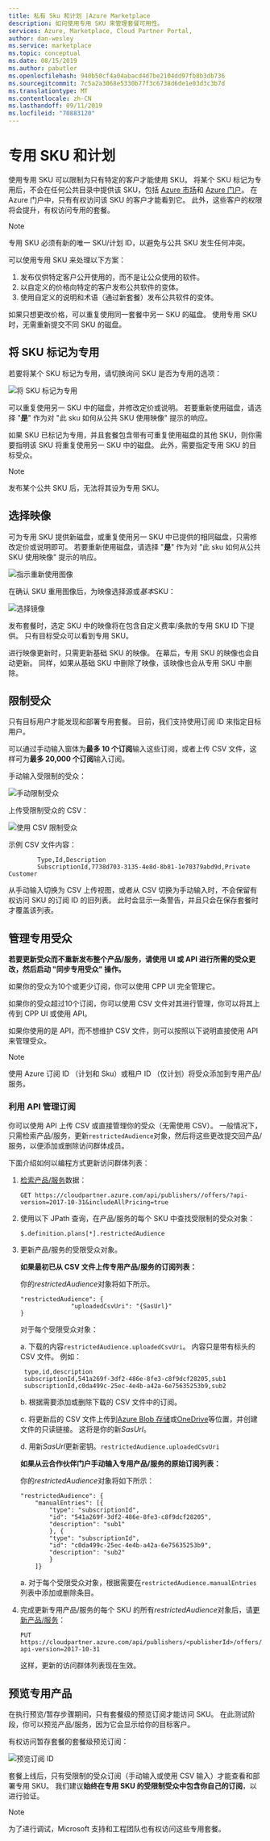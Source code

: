 ```yaml
---
title: 私有 Sku 和计划 |Azure Marketplace
description: 如何使用专用 SKU 来管理套餐可用性。
services: Azure, Marketplace, Cloud Partner Portal,
author: dan-wesley
ms.service: marketplace
ms.topic: conceptual
ms.date: 08/15/2019
ms.author: pabutler
ms.openlocfilehash: 940b50cf4a04abacd4d7be2104dd97fb8b3db736
ms.sourcegitcommit: 7c5a2a3068e5330b77f3c6738d6de1e03d3c3b7d
ms.translationtype: MT
ms.contentlocale: zh-CN
ms.lasthandoff: 09/11/2019
ms.locfileid: "70883120"
---
```

<a name="private-skus-and-plans"></a>专用 SKU 和计划
============

使用专用 SKU 可以限制为只有特定的客户才能使用 SKU。 将某个 SKU 标记为专用后，不会在任何公共目录中提供该 SKU，包括 [Azure 市场](https://azuremarketplace.microsoft.com)和 [Azure 门户](https://portal.azure.com)。 在 Azure 门户中，只有有权访问该 SKU 的客户才能看到它。 此外，这些客户的权限将会提升，有权访问专用的套餐。

>[!NOTE]
>专用 SKU 必须有新的唯一 SKU/计划 ID，以避免与公共 SKU 发生任何冲突。

可以使用专用 SKU 来处理以下方案：

1.  发布仅供特定客户公开使用的，而不是让公众使用的软件。
2.  以自定义的价格向特定的客户发布公共软件的变体。
3.  使用自定义的说明和术语（通过新套餐）发布公共软件的变体。

如果只想更改价格，可以重复使用同一套餐中另一 SKU 的磁盘。 使用专用 SKU 时，无需重新提交不同 SKU 的磁盘。

<a name="mark-a-sku-private"></a>将 SKU 标记为专用
---------------------

若要将某个 SKU 标记为专用，请切换询问 SKU 是否为专用的选项：

![将 SKU 标记为专用](./media/cloud-partner-portal-publish-virtual-machine/markingskuprivate.png)

可以重复使用另一 SKU 中的磁盘，并修改定价或说明。 若要重新使用磁盘，请选择 "**是**" 作为对 "此 sku 如何从公共 SKU 使用映像" 提示的响应。

如果 SKU 已标记为专用，并且套餐包含带有可重复使用磁盘的其他 SKU，则你需要指明该 SKU 将重复使用另一 SKU 中的磁盘。 此外，需要指定专用 SKU 的目标受众。

>[!NOTE]
>发布某个公共 SKU 后，无法将其设为专用 SKU。

<a name="select-an-image"></a>选择映像
------------------

可为专用 SKU 提供新磁盘，或重复使用另一 SKU 中已提供的相同磁盘，只需修改定价或说明即可。 若要重新使用磁盘，请选择 "**是**" 作为对 "此 sku 如何从公共 SKU 使用映像" 提示的响应。

![指示重新使用图像](./media/cloud-partner-portal-publish-virtual-machine/selectimage1.png)

在确认 SKU 重用图像后，为映像选择源或*基本*SKU：

![选择镜像](./media/cloud-partner-portal-publish-virtual-machine/selectimage2.png)

发布套餐时，选定 SKU 中的映像将在包含自定义费率/条款的专用 SKU ID 下提供。 只有目标受众可以看到专用 SKU。

进行映像更新时，只需更新基础 SKU 的映像。 在幕后，专用 SKU 的映像也会自动更新。 同样，如果从基础 SKU 中删除了映像，该映像也会从专用 SKU 中删除。

<a name="restricting-the-audience"></a>限制受众
------------------------

只有目标用户才能发现和部署专用套餐。
目前，我们支持使用订阅 ID 来指定目标用户。

可以通过手动输入窗体为**最多 10 个订阅**输入这些订阅，或者上传 CSV 文件，这样可为**最多 20,000 个订阅**输入订阅。

手动输入受限制的受众：

![手动限制受众](./media/cloud-partner-portal-publish-virtual-machine/restrictaudience1.png)

上传受限制受众的 CSV：

![使用 CSV 限制受众](./media/cloud-partner-portal-publish-virtual-machine/restrictaudience2.png)

示例 CSV 文件内容：

            Type,Id,Description
            SubscriptionId,7738d703-3135-4e8d-8b81-1e70379abd9d,Private Customer

从手动输入切换为 CSV 上传视图，或者从 CSV 切换为手动输入时，不会保留有权访问 SKU 的订阅 ID 的旧列表。 此时会显示一条警告，并且只会在保存套餐时才覆盖该列表。

<a name="managing-private-audiences"></a>管理专用受众
-------------------------

**若要更新受众而不重新发布整个产品/服务，请使用 UI 或 API 进行所需的受众更改，然后启动 "同步专用受众" 操作。**

如果你的受众为10个或更少订阅，你可以使用 CPP UI 完全管理它。

如果你的受众超过10个订阅，你可以使用 CSV 文件对其进行管理，你可以将其上传到 CPP UI 或使用 API。

如果你使用的是 API，而不想维护 CSV 文件，则可以按照以下说明直接使用 API 来管理受众。

> [!NOTE]
> 使用 Azure 订阅 ID （计划和 Sku）或租户 ID （仅计划）将受众添加到专用产品/服务。

###  <a name="managing-subscriptions-with-the-api"></a>利用 API 管理订阅

你可以使用 API 上传 CSV 或直接管理你的受众（无需使用 CSV）。 一般情况下，只需检索产品/服务，更新`restrictedAudience`对象，然后将这些更改提交回产品/服务，以便添加或删除访问群体成员。

下面介绍如何以编程方式更新访问群体列表：

1. [检索产品/服务](cloud-partner-portal-api-retrieve-specific-offer.md)数据：

    ```
    GET https://cloudpartner.azure.com/api/publishers//offers/?api-version=2017-10-31&includeAllPricing=true
    ```

2. 使用以下 JPath 查询，在产品/服务的每个 SKU 中查找受限制的受众对象：

    ```
    $.definition.plans[*].restrictedAudience
    ```
3. 更新产品/服务的受限受众对象。

    **如果最初已从 CSV 文件上传专用产品/服务的订阅列表：**

    你的*restrictedAudience*对象将如下所示。
    ```
    "restrictedAudience": {
                  "uploadedCsvUri": "{SasUrl}"
    }
    ```

    对于每个受限受众对象：

    a. 下载的内容`restrictedAudience.uploadedCsvUri`。 内容只是带有标头的 CSV 文件。 例如：

        type,id,description
        subscriptionId,541a269f-3df2-486e-8fe3-c8f9dcf28205,sub1
        subscriptionId,c0da499c-25ec-4e4b-a42a-6e75635253b9,sub2

    b. 根据需要添加或删除下载的 CSV 文件中的订阅。

    c. 将更新后的 CSV 文件上传到[Azure Blob 存储](../../storage/blobs/storage-blobs-overview.md)或[OneDrive](https://onedrive.live.com)等位置，并创建文件的只读链接。 这将是你的新*SasUrl*。

    d. 用新*SasUrl*更新密钥。`restrictedAudience.uploadedCsvUri`

    **如果从云合作伙伴门户手动输入专用产品/服务的原始订阅列表：**

    你的*restrictedAudience*对象将如下所示：

    ```
    "restrictedAudience": {
        "manualEntries": [{
            "type": "subscriptionId",
            "id": "541a269f-3df2-486e-8fe3-c8f9dcf28205",
            "description": "sub1"
            }, {
            "type": "subscriptionId",
            "id": "c0da499c-25ec-4e4b-a42a-6e75635253b9",
            "description": "sub2"
            }
        ]}
    ```

    a. 对于每个受限受众对象，根据需要在`restrictedAudience.manualEntries`列表中添加或删除条目。

4. 完成更新专用产品/服务的每个 SKU 的所有*restrictedAudience*对象后，请[更新产品/服务](cloud-partner-portal-api-creating-offer.md)：

    ```
    PUT https://cloudpartner.azure.com/api/publishers/<publisherId>/offers/<offerId>?api-version=2017-10-31
    ```
    这样，更新的访问群体列表现在生效。

<a name="previewing-private-offers"></a>预览专用产品
-------------------------

在执行预览/暂存步骤期间，只有套餐级的预览订阅才能访问 SKU。 在此测试阶段，你可以预览产品/服务，因为它会显示给你的目标客户。

有权访问暂存套餐的套餐级预览订阅：

![预览订阅 ID](./media/cloud-partner-portal-publish-virtual-machine/previewoffer1.png)

套餐上线后，只有受限制的受众订阅（手动输入或使用 CSV 输入）才能查看和部署专用 SKU。 我们建议**始终在专用 SKU 的受限制受众中包含你自己的订阅**，以进行验证。

>[!NOTE]
>为了进行调试，Microsoft 支持和工程团队也有权访问这些专用套餐。
